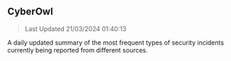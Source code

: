## CyberOwl 
> Last Updated 21/03/2024 01:40:13 


A daily updated summary of the most frequent types of security incidents currently being reported from different sources.

